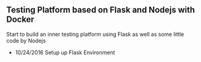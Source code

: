 

## Testing Platform based on Flask and Nodejs with Docker
Start to build an inner testing platform using Flask as well as some little code by Nodejs

* 10/24/2016 Setup up Flask Environment

